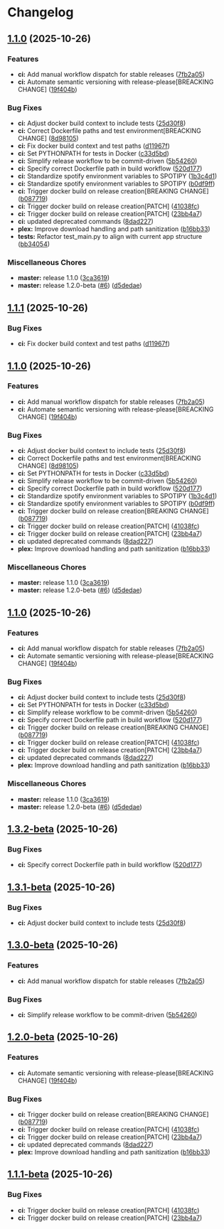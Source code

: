 # Changelog

## [1.1.0](https://github.com/NyanCod3r/Plexify/compare/v1.1.1...v1.1.0) (2025-10-26)


### Features

* **ci:** Add manual workflow dispatch for stable releases ([7fb2a05](https://github.com/NyanCod3r/Plexify/commit/7fb2a05070d1467097402749d75d6639963a3611))
* **ci:** Automate semantic versioning with release-please[BREACKING CHANGE] ([19f404b](https://github.com/NyanCod3r/Plexify/commit/19f404b360eda179199c632652a5dccbb4bba68a))


### Bug Fixes

* **ci:** Adjust docker build context to include tests ([25d30f8](https://github.com/NyanCod3r/Plexify/commit/25d30f8db7ed844e83fe58f975b2cdb1d6d610b2))
* **ci:** Correct Dockerfile paths and test environment[BREACKING CHANGE] ([8d98105](https://github.com/NyanCod3r/Plexify/commit/8d98105bee5eb3b2d7ed586612881aaca500f12e))
* **ci:** Fix docker build context and test paths ([d11967f](https://github.com/NyanCod3r/Plexify/commit/d11967f1aeece4a24df4aee4b9bda18f4ec52a49))
* **ci:** Set PYTHONPATH for tests in Docker ([c33d5bd](https://github.com/NyanCod3r/Plexify/commit/c33d5bd8558122a9d9f152ccac8ce50351579ee7))
* **ci:** Simplify release workflow to be commit-driven ([5b54260](https://github.com/NyanCod3r/Plexify/commit/5b542602508577509310fa86b1f832ddf4467c7e))
* **ci:** Specify correct Dockerfile path in build workflow ([520d177](https://github.com/NyanCod3r/Plexify/commit/520d1771a77944ad33fa7311758e52f02cb4a515))
* **ci:** Standardize spotify environment variables to SPOTIPY ([1b3c4d1](https://github.com/NyanCod3r/Plexify/commit/1b3c4d14a86b1ba92d3d78bd91bb9956eedcda5c))
* **ci:** Standardize spotify environment variables to SPOTIPY ([b0df9ff](https://github.com/NyanCod3r/Plexify/commit/b0df9ff26d3948a9b7444a6dad8d1af1c370b7dd))
* **ci:** Trigger docker build on release creation[BREAKING CHANGE] ([b087719](https://github.com/NyanCod3r/Plexify/commit/b0877191da250056a4375f3015f06999aaa6073d))
* **ci:** Trigger docker build on release creation[PATCH] ([41038fc](https://github.com/NyanCod3r/Plexify/commit/41038fc45158aa234e3297b83c2ba15001c939ee))
* **ci:** Trigger docker build on release creation[PATCH] ([23bb4a7](https://github.com/NyanCod3r/Plexify/commit/23bb4a7948f447efdaed78ba0da3ae82c4340b8f))
* **ci:** updated deprecated commands ([8dad227](https://github.com/NyanCod3r/Plexify/commit/8dad227d5ec420e336fa3d187c1fc3adf69f0850))
* **plex:** Improve download handling and path sanitization ([b16bb33](https://github.com/NyanCod3r/Plexify/commit/b16bb33a86b2e37f63669c9fb8e457f07fdf5167))
* **tests:** Refactor test_main.py to align with current app structure ([bb34054](https://github.com/NyanCod3r/Plexify/commit/bb34054b1bdedb3d710b0d34fd4317f13031f3b9))


### Miscellaneous Chores

* **master:** release 1.1.0 ([3ca3619](https://github.com/NyanCod3r/Plexify/commit/3ca3619dc35960c3d462bd26e1a55c581014b6d2))
* **master:** release 1.2.0-beta ([#6](https://github.com/NyanCod3r/Plexify/issues/6)) ([d5dedae](https://github.com/NyanCod3r/Plexify/commit/d5dedaec0df4d46e1ac641dc405a8725105a8505))

## [1.1.1](https://github.com/NyanCod3r/Plexify/compare/v1.1.0...v1.1.1) (2025-10-26)


### Bug Fixes

* **ci:** Fix docker build context and test paths ([d11967f](https://github.com/NyanCod3r/Plexify/commit/d11967f1aeece4a24df4aee4b9bda18f4ec52a49))

## [1.1.0](https://github.com/NyanCod3r/Plexify/compare/v1.1.0...v1.1.0) (2025-10-26)


### Features

* **ci:** Add manual workflow dispatch for stable releases ([7fb2a05](https://github.com/NyanCod3r/Plexify/commit/7fb2a05070d1467097402749d75d6639963a3611))
* **ci:** Automate semantic versioning with release-please[BREACKING CHANGE] ([19f404b](https://github.com/NyanCod3r/Plexify/commit/19f404b360eda179199c632652a5dccbb4bba68a))


### Bug Fixes

* **ci:** Adjust docker build context to include tests ([25d30f8](https://github.com/NyanCod3r/Plexify/commit/25d30f8db7ed844e83fe58f975b2cdb1d6d610b2))
* **ci:** Correct Dockerfile paths and test environment[BREACKING CHANGE] ([8d98105](https://github.com/NyanCod3r/Plexify/commit/8d98105bee5eb3b2d7ed586612881aaca500f12e))
* **ci:** Set PYTHONPATH for tests in Docker ([c33d5bd](https://github.com/NyanCod3r/Plexify/commit/c33d5bd8558122a9d9f152ccac8ce50351579ee7))
* **ci:** Simplify release workflow to be commit-driven ([5b54260](https://github.com/NyanCod3r/Plexify/commit/5b542602508577509310fa86b1f832ddf4467c7e))
* **ci:** Specify correct Dockerfile path in build workflow ([520d177](https://github.com/NyanCod3r/Plexify/commit/520d1771a77944ad33fa7311758e52f02cb4a515))
* **ci:** Standardize spotify environment variables to SPOTIPY ([1b3c4d1](https://github.com/NyanCod3r/Plexify/commit/1b3c4d14a86b1ba92d3d78bd91bb9956eedcda5c))
* **ci:** Standardize spotify environment variables to SPOTIPY ([b0df9ff](https://github.com/NyanCod3r/Plexify/commit/b0df9ff26d3948a9b7444a6dad8d1af1c370b7dd))
* **ci:** Trigger docker build on release creation[BREAKING CHANGE] ([b087719](https://github.com/NyanCod3r/Plexify/commit/b0877191da250056a4375f3015f06999aaa6073d))
* **ci:** Trigger docker build on release creation[PATCH] ([41038fc](https://github.com/NyanCod3r/Plexify/commit/41038fc45158aa234e3297b83c2ba15001c939ee))
* **ci:** Trigger docker build on release creation[PATCH] ([23bb4a7](https://github.com/NyanCod3r/Plexify/commit/23bb4a7948f447efdaed78ba0da3ae82c4340b8f))
* **ci:** updated deprecated commands ([8dad227](https://github.com/NyanCod3r/Plexify/commit/8dad227d5ec420e336fa3d187c1fc3adf69f0850))
* **plex:** Improve download handling and path sanitization ([b16bb33](https://github.com/NyanCod3r/Plexify/commit/b16bb33a86b2e37f63669c9fb8e457f07fdf5167))


### Miscellaneous Chores

* **master:** release 1.1.0 ([3ca3619](https://github.com/NyanCod3r/Plexify/commit/3ca3619dc35960c3d462bd26e1a55c581014b6d2))
* **master:** release 1.2.0-beta ([#6](https://github.com/NyanCod3r/Plexify/issues/6)) ([d5dedae](https://github.com/NyanCod3r/Plexify/commit/d5dedaec0df4d46e1ac641dc405a8725105a8505))

## [1.1.0](https://github.com/NyanCod3r/Plexify/compare/v1.3.2-beta...v1.1.0) (2025-10-26)


### Features

* **ci:** Add manual workflow dispatch for stable releases ([7fb2a05](https://github.com/NyanCod3r/Plexify/commit/7fb2a05070d1467097402749d75d6639963a3611))
* **ci:** Automate semantic versioning with release-please[BREACKING CHANGE] ([19f404b](https://github.com/NyanCod3r/Plexify/commit/19f404b360eda179199c632652a5dccbb4bba68a))


### Bug Fixes

* **ci:** Adjust docker build context to include tests ([25d30f8](https://github.com/NyanCod3r/Plexify/commit/25d30f8db7ed844e83fe58f975b2cdb1d6d610b2))
* **ci:** Set PYTHONPATH for tests in Docker ([c33d5bd](https://github.com/NyanCod3r/Plexify/commit/c33d5bd8558122a9d9f152ccac8ce50351579ee7))
* **ci:** Simplify release workflow to be commit-driven ([5b54260](https://github.com/NyanCod3r/Plexify/commit/5b542602508577509310fa86b1f832ddf4467c7e))
* **ci:** Specify correct Dockerfile path in build workflow ([520d177](https://github.com/NyanCod3r/Plexify/commit/520d1771a77944ad33fa7311758e52f02cb4a515))
* **ci:** Trigger docker build on release creation[BREAKING CHANGE] ([b087719](https://github.com/NyanCod3r/Plexify/commit/b0877191da250056a4375f3015f06999aaa6073d))
* **ci:** Trigger docker build on release creation[PATCH] ([41038fc](https://github.com/NyanCod3r/Plexify/commit/41038fc45158aa234e3297b83c2ba15001c939ee))
* **ci:** Trigger docker build on release creation[PATCH] ([23bb4a7](https://github.com/NyanCod3r/Plexify/commit/23bb4a7948f447efdaed78ba0da3ae82c4340b8f))
* **ci:** updated deprecated commands ([8dad227](https://github.com/NyanCod3r/Plexify/commit/8dad227d5ec420e336fa3d187c1fc3adf69f0850))
* **plex:** Improve download handling and path sanitization ([b16bb33](https://github.com/NyanCod3r/Plexify/commit/b16bb33a86b2e37f63669c9fb8e457f07fdf5167))


### Miscellaneous Chores

* **master:** release 1.1.0 ([3ca3619](https://github.com/NyanCod3r/Plexify/commit/3ca3619dc35960c3d462bd26e1a55c581014b6d2))
* **master:** release 1.2.0-beta ([#6](https://github.com/NyanCod3r/Plexify/issues/6)) ([d5dedae](https://github.com/NyanCod3r/Plexify/commit/d5dedaec0df4d46e1ac641dc405a8725105a8505))

## [1.3.2-beta](https://github.com/NyanCod3r/Plexify/compare/v1.3.1-beta...v1.3.2-beta) (2025-10-26)


### Bug Fixes

* **ci:** Specify correct Dockerfile path in build workflow ([520d177](https://github.com/NyanCod3r/Plexify/commit/520d1771a77944ad33fa7311758e52f02cb4a515))

## [1.3.1-beta](https://github.com/NyanCod3r/Plexify/compare/v1.3.0-beta...v1.3.1-beta) (2025-10-26)


### Bug Fixes

* **ci:** Adjust docker build context to include tests ([25d30f8](https://github.com/NyanCod3r/Plexify/commit/25d30f8db7ed844e83fe58f975b2cdb1d6d610b2))

## [1.3.0-beta](https://github.com/NyanCod3r/Plexify/compare/v1.2.0-beta...v1.3.0-beta) (2025-10-26)


### Features

* **ci:** Add manual workflow dispatch for stable releases ([7fb2a05](https://github.com/NyanCod3r/Plexify/commit/7fb2a05070d1467097402749d75d6639963a3611))


### Bug Fixes

* **ci:** Simplify release workflow to be commit-driven ([5b54260](https://github.com/NyanCod3r/Plexify/commit/5b542602508577509310fa86b1f832ddf4467c7e))

## [1.2.0-beta](https://github.com/NyanCod3r/Plexify/compare/v1.1.1-beta...v1.2.0-beta) (2025-10-26)


### Features

* **ci:** Automate semantic versioning with release-please[BREACKING CHANGE] ([19f404b](https://github.com/NyanCod3r/Plexify/commit/19f404b360eda179199c632652a5dccbb4bba68a))


### Bug Fixes

* **ci:** Trigger docker build on release creation[BREAKING CHANGE] ([b087719](https://github.com/NyanCod3r/Plexify/commit/b0877191da250056a4375f3015f06999aaa6073d))
* **ci:** Trigger docker build on release creation[PATCH] ([41038fc](https://github.com/NyanCod3r/Plexify/commit/41038fc45158aa234e3297b83c2ba15001c939ee))
* **ci:** Trigger docker build on release creation[PATCH] ([23bb4a7](https://github.com/NyanCod3r/Plexify/commit/23bb4a7948f447efdaed78ba0da3ae82c4340b8f))
* **ci:** updated deprecated commands ([8dad227](https://github.com/NyanCod3r/Plexify/commit/8dad227d5ec420e336fa3d187c1fc3adf69f0850))
* **plex:** Improve download handling and path sanitization ([b16bb33](https://github.com/NyanCod3r/Plexify/commit/b16bb33a86b2e37f63669c9fb8e457f07fdf5167))

## [1.1.1-beta](https://github.com/NyanCod3r/Plexify/compare/v1.1.0-beta...v1.1.1-beta) (2025-10-26)


### Bug Fixes

* **ci:** Trigger docker build on release creation[PATCH] ([41038fc](https://github.com/NyanCod3r/Plexify/commit/41038fc45158aa234e3297b83c2ba15001c939ee))
* **ci:** Trigger docker build on release creation[PATCH] ([23bb4a7](https://github.com/NyanCod3r/Plexify/commit/23bb4a7948f447efdaed78ba0da3ae82c4340b8f))
